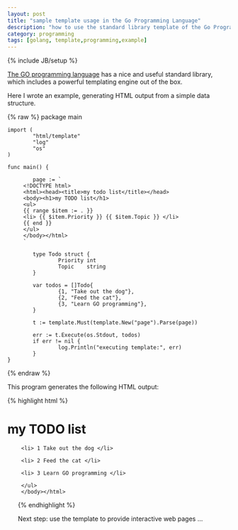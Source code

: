 ```yaml
---
layout: post
title: "sample template usage in the Go Programming Language"
description: "how to use the standard library template of the Go Programming Language"
category: programming
tags: [golang, template,programming,example]
---
```

{% include JB/setup %}


[The GO programming language](https://golang.org/) has a nice and useful standard library, which includes a powerful templating engine out of the box.

Here I wrote an example, generating HTML output from a simple data structure.

{% raw %}
    package main

    import (
            "html/template"
            "log"
            "os"
    )

    func main() {
    
            page := `
         <!DOCTYPE html>
         <html><head><title>my todo list</title></head>
         <body><h1>my TODO list</h1>
         <ul>
         {{ range $item := . }}
         <li> {{ $item.Priority }} {{ $item.Topic }} </li>
         {{ end }}
         </ul>
         </body></html>
         `

            type Todo struct {
                    Priority int
                    Topic    string
            }

            var todos = []Todo{
                    {1, "Take out the dog"},
                    {2, "Feed the cat"},
                    {3, "Learn GO programming"},
            }

            t := template.Must(template.New("page").Parse(page))
    
            err := t.Execute(os.Stdout, todos)
            if err != nil {
                    log.Println("executing template:", err)
            }
    }
{% endraw %}


This program generates the following HTML output:

{% highlight html %}
     <!DOCTYPE html>
     <html><head><title>my todo list</title></head>
     <body><h1>my TODO list</h1>
     <ul>

     <li> 1 Take out the dog </li>

     <li> 2 Feed the cat </li>

     <li> 3 Learn GO programming </li>

     </ul>
     </body></html>
{% endhighlight %}

Next step: use the template to provide interactive web pages ...



